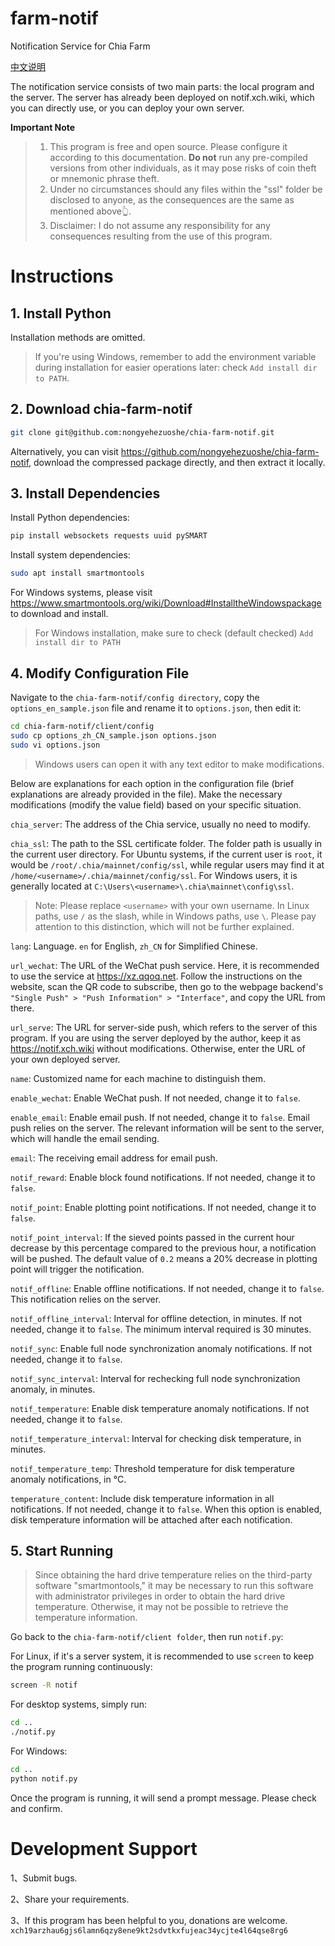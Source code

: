# farm-notif
Notification Service for Chia Farm

[中文说明](README_zh_CN.md)

The notification service consists of two main parts: the local program and the server. The server has already been deployed on notif.xch.wiki, which you can directly use, or you can deploy your own server.

**Important Note**
> 1. This program is free and open source. Please configure it according to this documentation. **Do not** run any pre-compiled versions from other individuals, as it may pose risks of coin theft or mnemonic phrase theft.
> 2. Under no circumstances should any files within the "ssl" folder be disclosed to anyone, as the consequences are the same as mentioned above👆. 
> 3. Disclaimer: I do not assume any responsibility for any consequences resulting from the use of this program.

# Instructions

## 1. Install Python

Installation methods are omitted.

> If you're using Windows, remember to add the environment variable during installation for easier operations later: check `Add install dir to PATH`.

## 2. Download chia-farm-notif

``` bash
git clone git@github.com:nongyehezuoshe/chia-farm-notif.git
```

Alternatively, you can visit https://github.com/nongyehezuoshe/chia-farm-notif, download the compressed package directly, and then extract it locally.

## 3. Install Dependencies

Install Python dependencies:

``` bash
pip install websockets requests uuid pySMART
```

Install system dependencies:

``` bash
sudo apt install smartmontools
```

For Windows systems, please visit https://www.smartmontools.org/wiki/Download#InstalltheWindowspackage to download and install.

> For Windows installation, make sure to check (default checked) `Add install dir to PATH`

## 4. Modify Configuration File

Navigate to the `chia-farm-notif/config directory`, copy the `options_en_sample.json` file and rename it to `options.json`, then edit it:

```bash
cd chia-farm-notif/client/config
sudo cp options_zh_CN_sample.json options.json
sudo vi options.json
```
> Windows users can open it with any text editor to make modifications.

Below are explanations for each option in the configuration file (brief explanations are already provided in the file). Make the necessary modifications (modify the value field) based on your specific situation.

`chia_server`: The address of the Chia service, usually no need to modify.

`chia_ssl`: The path to the SSL certificate folder. The folder path is usually in the current user directory. For Ubuntu systems, if the current user is `root`, it would be `/root/.chia/mainnet/config/ssl`, while regular users may find it at `/home/<username>/.chia/mainnet/config/ssl`. For Windows users, it is generally located at `C:\Users\<username>\.chia\mainnet\config\ssl`.

> Note: Please replace `<username>` with your own username. In Linux paths, use `/` as the slash, while in Windows paths, use `\`. Please pay attention to this distinction, which will not be further explained.

`lang`: Language. `en` for English, `zh_CN` for Simplified Chinese.

`url_wechat`: The URL of the WeChat push service. Here, it is recommended to use the service at https://xz.qqoq.net. Follow the instructions on the website, scan the QR code to subscribe, then go to the webpage backend's `"Single Push" > "Push Information" > "Interface"`, and copy the URL from there.

`url_serve`:  The URL for server-side push, which refers to the server of this program. If you are using the server deployed by the author, keep it as https://notif.xch.wiki without modifications. Otherwise, enter the URL of your own deployed server.

`name`: Customized name for each machine to distinguish them.

`enable_wechat`: Enable WeChat push. If not needed, change it to `false`.  

`enable_email`: Enable email push. If not needed, change it to `false`. Email push relies on the server. The relevant information will be sent to the server, which will handle the email sending.

`email`: The receiving email address for email push. 

`notif_reward`: Enable block found notifications. If not needed, change it to `false`.

`notif_point`: Enable plotting point notifications. If not needed, change it to `false`.

`notif_point_interval`:  If the sieved points passed in the current hour decrease by this percentage compared to the previous hour, a notification will be pushed. The default value of `0.2` means a 20% decrease in plotting point will trigger the notification. 

`notif_offline`:  Enable offline notifications. If not needed, change it to `false`. This notification relies on the server. 

`notif_offline_interval`: Interval for offline detection, in minutes. If not needed, change it to `false`. The minimum interval required is 30 minutes.

`notif_sync`: Enable full node synchronization anomaly notifications. If not needed, change it to `false`.

`notif_sync_interval`: Interval for rechecking full node synchronization anomaly, in minutes.

`notif_temperature`: Enable disk temperature anomaly notifications. If not needed, change it to `false`.

`notif_temperature_interval`:  Interval for checking disk temperature, in minutes. 

`notif_temperature_temp`: Threshold temperature for disk temperature anomaly notifications, in °C.

`temperature_content`: Include disk temperature information in all notifications. If not needed, change it to `false`. When this option is enabled, disk temperature information will be attached after each notification.

## 5. Start Running

> Since obtaining the hard drive temperature relies on the third-party software "smartmontools," it may be necessary to run this software with administrator privileges in order to obtain the hard drive temperature. Otherwise, it may not be possible to retrieve the temperature information.

Go back to the `chia-farm-notif/client folder`, then run `notif.py`:

For Linux, if it's a server system, it is recommended to use `screen` to keep the program running continuously:

```bash
screen -R notif
```

For desktop systems, simply run:

```bash
cd ..
./notif.py
```

For Windows:

```bash
cd ..
python notif.py
```

Once the program is running, it will send a prompt message. Please check and confirm.

# Development Support

1、Submit bugs.

2、Share your requirements.

3、If this program has been helpful to you, donations are welcome.
`xch19arzhau6gjs6lamn6qzy8ene9kt2sdvtkxfujeac34ycjte4l64qse8rg6`


